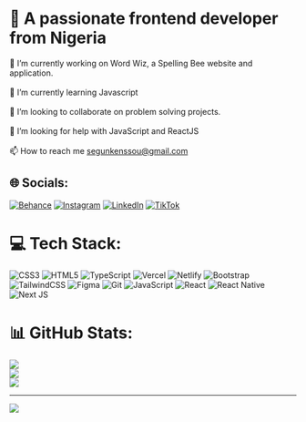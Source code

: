 # 💫 A passionate frontend developer from Nigeria

🔭 I’m currently working on Word Wiz, a Spelling Bee website and application.<br><br>🌱 I’m currently learning Javascript<br><br>👯 I’m looking to collaborate on problem solving projects.<br><br>🤝 I’m looking for help with JavaScript and ReactJS<br><br>📫 How to reach me segunkenssou@gmail.com


## 🌐 Socials:
[![Behance](https://img.shields.io/badge/Behance-1769ff?logo=behance&logoColor=white)](https://behance.net/kenssou) [![Instagram](https://img.shields.io/badge/Instagram-%23E4405F.svg?logo=Instagram&logoColor=white)](https://instagram.com/Kenssou) [![LinkedIn](https://img.shields.io/badge/LinkedIn-%230077B5.svg?logo=linkedin&logoColor=white)](https://linkedin.com/in/segun-kenssou-ab8460151/) [![TikTok](https://img.shields.io/badge/TikTok-%23000000.svg?logo=TikTok&logoColor=white)](https://tiktok.com/@Kenssou_) 

# 💻 Tech Stack:
![CSS3](https://img.shields.io/badge/css3-%231572B6.svg?style=for-the-badge&logo=css3&logoColor=white) ![HTML5](https://img.shields.io/badge/html5-%23E34F26.svg?style=for-the-badge&logo=html5&logoColor=white) ![TypeScript](https://img.shields.io/badge/typescript-%23007ACC.svg?style=for-the-badge&logo=typescript&logoColor=white) ![Vercel](https://img.shields.io/badge/vercel-%23000000.svg?style=for-the-badge&logo=vercel&logoColor=white) ![Netlify](https://img.shields.io/badge/netlify-%23000000.svg?style=for-the-badge&logo=netlify&logoColor=#00C7B7) ![Bootstrap](https://img.shields.io/badge/bootstrap-%238511FA.svg?style=for-the-badge&logo=bootstrap&logoColor=white) ![TailwindCSS](https://img.shields.io/badge/tailwindcss-%2338B2AC.svg?style=for-the-badge&logo=tailwind-css&logoColor=white) ![Figma](https://img.shields.io/badge/figma-%23F24E1E.svg?style=for-the-badge&logo=figma&logoColor=white) ![Git](https://img.shields.io/badge/git-%23F05033.svg?style=for-the-badge&logo=git&logoColor=white) ![JavaScript](https://img.shields.io/badge/javascript-%23323330.svg?style=for-the-badge&logo=javascript&logoColor=%23F7DF1E) ![React](https://img.shields.io/badge/react-%2320232a.svg?style=for-the-badge&logo=react&logoColor=%2361DAFB) ![React Native](https://img.shields.io/badge/react_native-%2320232a.svg?style=for-the-badge&logo=react&logoColor=%2361DAFB) ![Next JS](https://img.shields.io/badge/Next-black?style=for-the-badge&logo=next.js&logoColor=white)
# 📊 GitHub Stats:
![](https://github-readme-stats.vercel.app/api?username=kenssou&theme=radical&hide_border=false&include_all_commits=true&count_private=true)<br/>
![](https://github-readme-streak-stats.herokuapp.com/?user=kenssou&theme=radical&hide_border=false)<br/>
![](https://github-readme-stats.vercel.app/api/top-langs/?username=kenssou&theme=radical&hide_border=false&include_all_commits=true&count_private=true&layout=compact)

---
[![](https://visitcount.itsvg.in/api?id=kenssou&icon=0&color=0)](https://visitcount.itsvg.in)

<!-- Proudly created with GPRM ( https://gprm.itsvg.in ) -->



